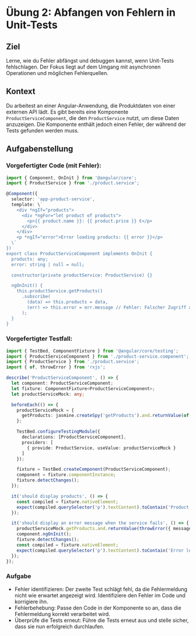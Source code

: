 # Übung 2: Abfangen von Fehlern in Unit-Tests

## Ziel
Lerne, wie du Fehler abfängst und debuggen kannst, wenn Unit-Tests fehlschlagen. Der Fokus liegt auf dem Umgang mit asynchronen Operationen und möglichen Fehlerquellen.

## Kontext
Du arbeitest an einer Angular-Anwendung, die Produktdaten von einer externen API lädt. Es gibt bereits eine Komponente `ProductServiceComponent`, die den `ProductService` nutzt, um diese Daten anzuzeigen. Die Komponente enthält jedoch einen Fehler, der während der Tests gefunden werden muss.

## Aufgabenstellung

### Vorgefertigter Code (mit Fehler):
```typescript
import { Component, OnInit } from '@angular/core';
import { ProductService } from './product.service';

@Component({
  selector: 'app-product-service',
  template: \`
    <div *ngIf="products">
      <div *ngFor="let product of products">
        <p>{{ product.name }}: {{ product.price }} €</p>
      </div>
    </div>
    <p *ngIf="error">Error loading products: {{ error }}</p>
  \`
})
export class ProductServiceComponent implements OnInit {
  products: any;
  error: string | null = null;

  constructor(private productService: ProductService) {}

  ngOnInit() {
    this.productService.getProducts()
      .subscribe(
        (data) => this.products = data,
        (err) => this.error = err.message // Fehler: Falscher Zugriff auf die Fehlermeldung
      );
  }
}
```

### Vorgefertigter Testfall:

```typescript
import { TestBed, ComponentFixture } from '@angular/core/testing';
import { ProductServiceComponent } from './product-service.component';
import { ProductService } from './product.service';
import { of, throwError } from 'rxjs';

describe('ProductServiceComponent', () => {
  let component: ProductServiceComponent;
  let fixture: ComponentFixture<ProductServiceComponent>;
  let productServiceMock: any;

  beforeEach(() => {
    productServiceMock = {
      getProducts: jasmine.createSpy('getProducts').and.returnValue(of([{ name: 'Product 1', price: 10 }]))
    };

    TestBed.configureTestingModule({
      declarations: [ProductServiceComponent],
      providers: [
        { provide: ProductService, useValue: productServiceMock }
      ]
    });

    fixture = TestBed.createComponent(ProductServiceComponent);
    component = fixture.componentInstance;
    fixture.detectChanges();
  });

  it('should display products', () => {
    const compiled = fixture.nativeElement;
    expect(compiled.querySelector('p').textContent).toContain('Product 1: 10 €');
  });

  it('should display an error message when the service fails', () => {
    productServiceMock.getProducts.and.returnValue(throwError({ message: 'API error' }));
    component.ngOnInit();
    fixture.detectChanges();
    const compiled = fixture.nativeElement;
    expect(compiled.querySelector('p').textContent).toContain('Error loading products: API error');
  });
});

```

### Aufgabe
- Fehler identifizieren: Der zweite Test schlägt fehl, da die Fehlermeldung nicht wie erwartet angezeigt wird. Identifiziere den Fehler im Code und korrigiere ihn.
- Fehlerbehebung: Passe den Code in der Komponente so an, dass die Fehlermeldung korrekt verarbeitet wird.
- Überprüfe die Tests erneut: Führe die Tests erneut aus und stelle sicher, dass sie nun erfolgreich durchlaufen.
